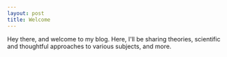 ```yaml
---
layout: post
title: Welcome
---
```


Hey there, and welcome to my blog. Here, I'll be sharing theories, scientific and thoughtful approaches to various subjects, and more.
